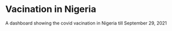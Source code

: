 # Vacination in Nigeria
 A dashboard showing the covid vacination in Nigeria till September 29, 2021
